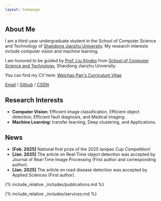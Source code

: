 ```yaml
---
layout: homepage
---
```


## About Me

I am a third-year undergraduate student in the School of Computer Science and Technology of [Shandong Jianzhu University](https://www.sdjzu.edu.cn/). My research interests include computer vision and machine learning.

I am honored to be guided by [Prof. Liu Xingbo](https://www.sdjzu.edu.cn/jsjkx/info/1024/4415.htm) from [School of Computer Science and Technology](https://www.sdjzu.edu.cn/jsjkx/index.htm), Shandong Jianzhu University.

You can find my CV here: [Weichao Pan's Curriculum Vitae](../assets/Curriculum_Vitae_CN.pdf)

[Email](mailto:202211102025@stu.sdjzu.edu.cn) / [Github](https://github.com/JEFfersusu) / [CSDN](https://blog.csdn.net/weixin_73994643?type=blog)

## Research Interests

- **Computer Vision:** Efficient image classification, Efficient object detection, Efficient fault diagnosis, and Medical imaging.
- **Machine Learning:** transfer learning, Deep clustering, and Applications.

## News

- **[Feb. 2025]** National first prize of the 2025 lanqiao Cup Competition!
- **[Jan. 2025]** The article on Real-Time object detection was accepted by Journal of Real-Time Image Processing (First author and corresponding author).
- **[Jan. 2025]** The article on road disease detection was accepted by Applied Sciences (First author).

{% include_relative _includes/publications.md %}

{% include_relative _includes/services.md %}
